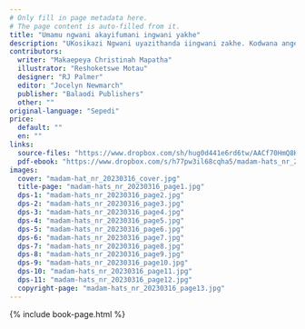 ```yaml
---
# Only fill in page metadata here.
# The page content is auto-filled from it.
title: "Umamu ngwani akayifumani ingwani yakhe"
description: "UKosikazi Ngwani uyazithanda iingwani zakhe. Kodwana angenza ini nangabe ingwani yakhe ayithandako iyalahleka?"
contributors:
  writer: "Makaepeya Christinah Mapatha"
  illustrator: "Reshoketswe Motau"
  designer: "RJ Palmer"
  editor: "Jocelyn Newmarch"
  publisher: "Balaodi Publishers"
  other: ""
original-language: "Sepedi"
price:
  default: ""
  en: ""
links:
  source-files: "https://www.dropbox.com/sh/hug0d441e6rd6tw/AACf70HmQ8KR7YAiDZyMf_50a?dl=0"
  pdf-ebook: "https://www.dropbox.com/s/h77pw3il68cqha5/madam-hats_nr_20230316.pdf?dl=0"
images:
  cover: "madam-hat_nr_20230316_cover.jpg"
  title-page: "madam-hats_nr_20230316_page1.jpg"
  dps-1: "madam-hats_nr_20230316_page2.jpg"
  dps-2: "madam-hats_nr_20230316_page3.jpg"
  dps-3: "madam-hats_nr_20230316_page4.jpg"
  dps-4: "madam-hats_nr_20230316_page5.jpg"
  dps-5: "madam-hats_nr_20230316_page6.jpg"
  dps-6: "madam-hats_nr_20230316_page7.jpg"
  dps-7: "madam-hats_nr_20230316_page8.jpg"
  dps-8: "madam-hats_nr_20230316_page9.jpg"
  dps-9: "madam-hats_nr_20230316_page10.jpg"
  dps-10: "madam-hats_nr_20230316_page11.jpg"
  dps-11: "madam-hats_nr_20230316_page12.jpg"
  copyright-page: "madam-hats_nr_20230316_page13.jpg"
---
```


{% include book-page.html %}

